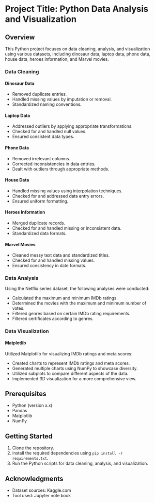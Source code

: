 # Project Title: Python Data Analysis and Visualization

## Overview
This Python project focuses on data cleaning, analysis, and visualization using various datasets, including dinosaur data, laptop data, phone data, house data, heroes information, and Marvel movies.

### Data Cleaning

#### Dinosaur Data
- Removed duplicate entries.
- Handled missing values by imputation or removal.
- Standardized naming conventions.

#### Laptop Data
- Addressed outliers by applying appropriate transformations.
- Checked for and handled null values.
- Ensured consistent data types.

#### Phone Data
- Removed irrelevant columns.
- Corrected inconsistencies in data entries.
- Dealt with outliers through appropriate methods.

#### House Data
- Handled missing values using interpolation techniques.
- Checked for and addressed data entry errors.
- Ensured uniform formatting.

#### Heroes Information
- Merged duplicate records.
- Checked for and handled missing or inconsistent data.
- Standardized data formats.

#### Marvel Movies
- Cleaned messy text data and standardized titles.
- Checked for and handled missing values.
- Ensured consistency in date formats.

### Data Analysis

Using the Netflix series dataset, the following analyses were conducted:

- Calculated the maximum and minimum IMDb ratings.
- Determined the movies with the maximum and minimum number of votes.
- Filtered genres based on certain IMDb rating requirements.
- Filtered certificates according to genres.

### Data Visualization

#### Matplotlib
Utilized Matplotlib for visualizing IMDb ratings and meta scores:

- Created charts to represent IMDb ratings and meta scores.
- Generated multiple charts using NumPy to showcase diversity.
- Utilized subplots to compare different aspects of the data.
- Implemented 3D visualization for a more comprehensive view.

## Prerequisites
- Python (version x.x)
- Pandas
- Matplotlib
- NumPy

## Getting Started
1. Clone the repository.
2. Install the required dependencies using `pip install -r requirements.txt`.
3. Run the Python scripts for data cleaning, analysis, and visualization.

## Acknowledgments
- Dataset sources: Kaggle.com
- Tool used: Jupyter note book